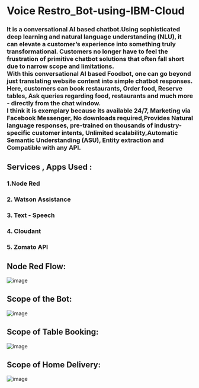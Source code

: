 # Voice Restro_Bot-using-IBM-Cloud

<h3>It is a conversational AI based chatbot.‍Using sophisticated deep learning and natural language understanding (NLU), it can elevate a customer’s experience into something truly transformational. Customers no longer have to feel the frustration of primitive chatbot solutions that often fall short due to narrow scope and limitations.<br>
                       With this conversational AI based Foodbot, one can go beyond just translating website content into simple chatbot responses. Here, customers can book restaurants, Order food, Reserve tables, Ask queries regarding food, restaurants and much more - directly from the chat window.<br>
                        I think it is exemplary because its available 24/7, Marketing via Facebook Messenger,  No downloads required,Provides Natural language responses, pre-trained on thousands of industry-specific customer intents, Unlimited scalability,Automatic Semantic Understanding (ASU), Entity extraction and Compatible with any API.</h3>


<h2>Services , Apps Used :</h2>
<h3>1.Node Red</h3>
<h3>2. Watson Assistance</h3>
<h3>3. Text - Speech</h3>
<h3>4. Cloudant</h3>
<h3>5. Zomato API</h3>

<h2>Node Red Flow:</h2>

![image](https://user-images.githubusercontent.com/66173499/147375496-c8cd1a72-a8ce-44f9-aeea-ac6808082f9a.png)


<h2>Scope of the Bot:</h2>

![image](https://user-images.githubusercontent.com/66173499/147375505-53dfed2f-b42a-4592-a7d0-345b62e8b03c.png)

<h2>Scope of Table Booking:</h2>

![image](https://user-images.githubusercontent.com/66173499/147375514-2509bb87-772e-4fd0-b300-1c97ab052343.png)

<h2>Scope of Home Delivery:</h2>

![image](https://user-images.githubusercontent.com/66173499/147375520-cb23202f-6214-4f58-999b-03d1dd5dfafe.png)
